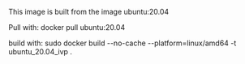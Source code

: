 This image is built from the image ubuntu:20.04

Pull with:
docker pull ubuntu:20.04

build with:
sudo docker build --no-cache --platform=linux/amd64 -t ubuntu_20.04_ivp . 
